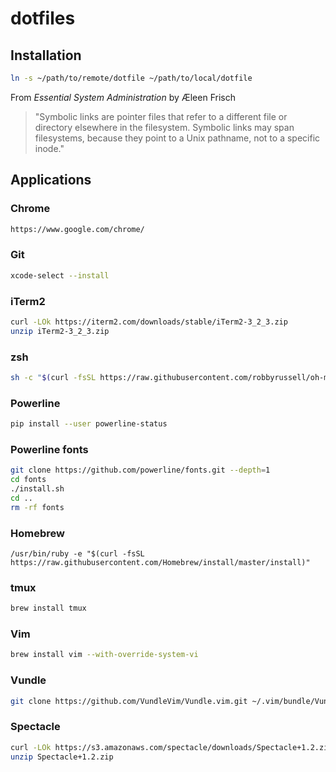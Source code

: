 # dotfiles

## Installation

```bash
ln -s ~/path/to/remote/dotfile ~/path/to/local/dotfile
```

From *Essential System Administration* by Æleen Frisch

> "Symbolic links are pointer files that refer to a different file or directory elsewhere in the filesystem. Symbolic links may span filesystems, because they point to a Unix pathname, not to a specific inode."

## Applications

### Chrome

```bash
https://www.google.com/chrome/
```

### Git

```bash
xcode-select --install
```

### iTerm2

```bash
curl -LOk https://iterm2.com/downloads/stable/iTerm2-3_2_3.zip
unzip iTerm2-3_2_3.zip
```

### zsh

```bash
sh -c "$(curl -fsSL https://raw.githubusercontent.com/robbyrussell/oh-my-zsh/master/tools/install.sh)"
```

### Powerline

```bash
pip install --user powerline-status
```

### Powerline fonts

```bash
git clone https://github.com/powerline/fonts.git --depth=1
cd fonts
./install.sh
cd ..
rm -rf fonts
```

### Homebrew

```eash
/usr/bin/ruby -e "$(curl -fsSL https://raw.githubusercontent.com/Homebrew/install/master/install)"
```

### tmux

```bash
brew install tmux
```

### Vim

```bash
brew install vim --with-override-system-vi
```

### Vundle

```bash
git clone https://github.com/VundleVim/Vundle.vim.git ~/.vim/bundle/Vundle.vim
```

### Spectacle

```bash
curl -LOk https://s3.amazonaws.com/spectacle/downloads/Spectacle+1.2.zip
unzip Spectacle+1.2.zip
```
